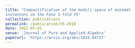 ```yaml
---
title: "Compactification of the moduli space of minimal
instantons on the Fano 3-fold V5"
collection: publications
permalink: /publication/V5-2018
date: 2021-03-01
venue: 'Journal of Pure and Applied Algebra'
paperurl: 'https://arxiv.org/abs/1810.04737'
---
```

